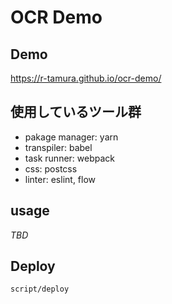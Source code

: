 # OCR Demo

## Demo

https://r-tamura.github.io/ocr-demo/

## 使用しているツール群
- pakage manager: yarn
- transpiler: babel
- task runner: webpack
- css: postcss
- linter: eslint, flow

## usage

*TBD*

## Deploy

```
script/deploy
```

